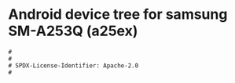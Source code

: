 # Android device tree for samsung SM-A253Q (a25ex)

```
#
#
# SPDX-License-Identifier: Apache-2.0
#
```
